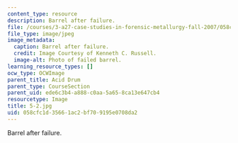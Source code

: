 ```yaml
---
content_type: resource
description: Barrel after failure.
file: /courses/3-a27-case-studies-in-forensic-metallurgy-fall-2007/058cfc1d35661ac2bf709195e0708da2_5-2.jpg
file_type: image/jpeg
image_metadata:
  caption: Barrel after failure.
  credit: Image Courtesy of Kenneth C. Russell.
  image-alt: Photo of failed barrel.
learning_resource_types: []
ocw_type: OCWImage
parent_title: Acid Drum
parent_type: CourseSection
parent_uid: ede6c3b4-a888-c0aa-5a65-8ca13e647cb4
resourcetype: Image
title: 5-2.jpg
uid: 058cfc1d-3566-1ac2-bf70-9195e0708da2
---
```

Barrel after failure.

